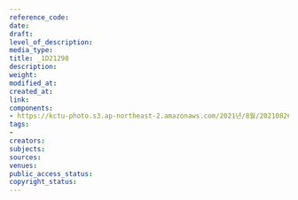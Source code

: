 ```yaml
---
reference_code: 
date: 
draft: 
level_of_description: 
media_type: 
title: _1D21298
description: 
weight: 
modified_at: 
created_at: 
link: 
components:
- https://kctu-photo.s3.ap-northeast-2.amazonaws.com/2021년/8월/20210826_하반기+총파업+대장정_강원/_1D21298.jpg
tags:
- 
creators: 
subjects: 
sources: 
venues: 
public_access_status: 
copyright_status: 
---
```

